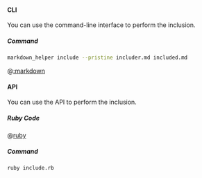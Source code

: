#### CLI

You can use the command-line interface to perform the inclusion.

##### Command

```sh
markdown_helper include --pristine includer.md included.md
```

@[:markdown](../pristine.md)

#### API

You can use the API to perform the inclusion.

##### Ruby Code

@[ruby](../include.rb)

##### Command

```sh
ruby include.rb
```
